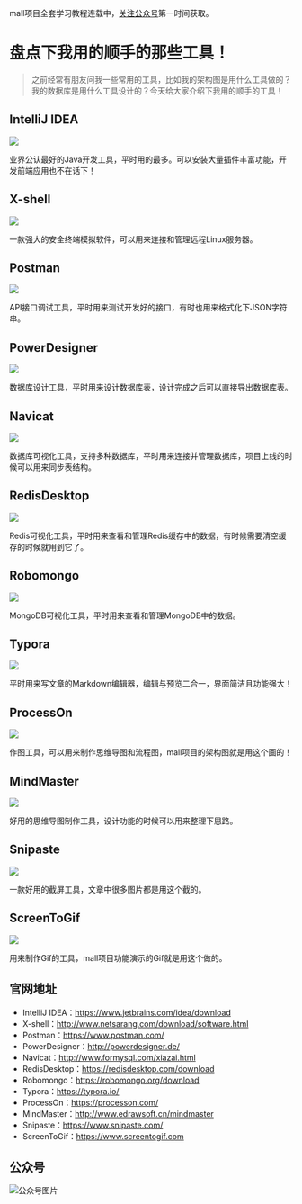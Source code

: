mall项目全套学习教程连载中，[关注公众号](#公众号)第一时间获取。

# 盘点下我用的顺手的那些工具！

> 之前经常有朋友问我一些常用的工具，比如我的架构图是用什么工具做的？我的数据库是用什么工具设计的？今天给大家介绍下我用的顺手的工具！

## IntelliJ IDEA

![](../images/my_tools_01.png)

业界公认最好的Java开发工具，平时用的最多。可以安装大量插件丰富功能，开发前端应用也不在话下！

## X-shell

![](../images/my_tools_02.png)

一款强大的安全终端模拟软件，可以用来连接和管理远程Linux服务器。

## Postman

![](../images/my_tools_03.png)

API接口调试工具，平时用来测试开发好的接口，有时也用来格式化下JSON字符串。

## PowerDesigner

![](../images/my_tools_04.png)

数据库设计工具，平时用来设计数据库表，设计完成之后可以直接导出数据库表。

## Navicat

![](../images/my_tools_05.png)

数据库可视化工具，支持多种数据库，平时用来连接并管理数据库，项目上线的时候可以用来同步表结构。

## RedisDesktop

![](../images/my_tools_06.png)

Redis可视化工具，平时用来查看和管理Redis缓存中的数据，有时候需要清空缓存的时候就用到它了。

## Robomongo

![](../images/my_tools_07.png)

MongoDB可视化工具，平时用来查看和管理MongoDB中的数据。

## Typora

![](../images/my_tools_08.png)

平时用来写文章的Markdown编辑器，编辑与预览二合一，界面简洁且功能强大！

## ProcessOn

![](../images/my_tools_09.png)

作图工具，可以用来制作思维导图和流程图，mall项目的架构图就是用这个画的！

## MindMaster

![](../images/my_tools_10.png)

好用的思维导图制作工具，设计功能的时候可以用来整理下思路。

## Snipaste

![](../images/my_tools_11.png)

一款好用的截屏工具，文章中很多图片都是用这个截的。

## ScreenToGif

![](../images/my_tools_12.png)

用来制作Gif的工具，mall项目功能演示的Gif就是用这个做的。

## 官网地址

- IntelliJ IDEA：https://www.jetbrains.com/idea/download
- X-shell：http://www.netsarang.com/download/software.html
- Postman：https://www.postman.com/
- PowerDesigner：http://powerdesigner.de/
- Navicat：http://www.formysql.com/xiazai.html
- RedisDesktop：https://redisdesktop.com/download
- Robomongo：https://robomongo.org/download
- Typora：https://typora.io/
- ProcessOn：https://processon.com/
- MindMaster：http://www.edrawsoft.cn/mindmaster
- Snipaste：https://www.snipaste.com/
- ScreenToGif：https://www.screentogif.com

## 公众号

![公众号图片](http://macro-oss.oss-cn-shenzhen.aliyuncs.com/mall/banner/qrcode_for_macrozheng_258.jpg)

